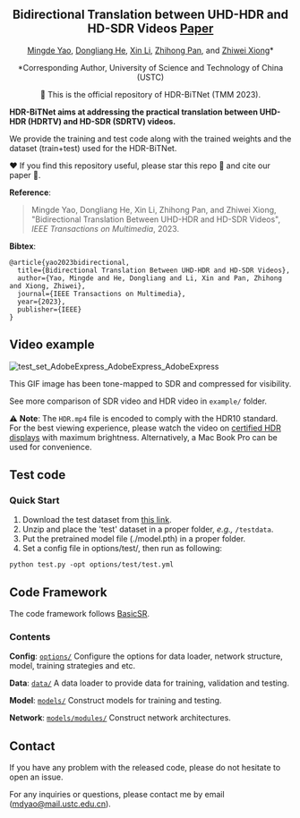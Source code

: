 
<div align="center">
  
## Bidirectional Translation between UHD-HDR and HD-SDR Videos [Paper](https://ieeexplore.ieee.org/document/10025794/)

[Mingde Yao](https://scholar.google.com/citations?user=fsE3MzwAAAAJ&hl=en), [Dongliang He](https://scholar.google.com/citations?user=ui6DYGoAAAAJ&hl=en), [Xin Li](https://scholar.google.com/citations?user=4BEGYMwAAAAJ&hl=zh-CN), [Zhihong Pan](https://scholar.google.com/citations?user=IVxQvz0AAAAJ&hl=en), and [Zhiwei Xiong](http://staff.ustc.edu.cn/~zwxiong/)*

*Corresponding Author, University of Science and Technology of China (USTC)

:rocket: This is the official repository of HDR-BiTNet (TMM 2023). 

</div>

**HDR-BiTNet aims at addressing the practical translation between UHD-HDR (HDRTV) and HD-SDR (SDRTV) videos.**

We provide the training and test code along with the trained weights and the dataset (train+test) used for the HDR-BiTNet. 

:heart: If you find this repository useful, please star this repo :star2: and cite our paper :page_facing_up:.

**Reference**:  

> Mingde Yao, Dongliang He, Xin Li, Zhihong Pan, and Zhiwei Xiong, "Bidirectional Translation Between UHD-HDR and HD-SDR Videos",
*IEEE Transactions on Multimedia*, 2023.

**Bibtex**:

```
@article{yao2023bidirectional,
  title={Bidirectional Translation Between UHD-HDR and HD-SDR Videos},
  author={Yao, Mingde and He, Dongliang and Li, Xin and Pan, Zhihong and Xiong, Zhiwei},
  journal={IEEE Transactions on Multimedia},
  year={2023},
  publisher={IEEE}
}
```

## Video example

![test_set_AdobeExpress_AdobeExpress_AdobeExpress](https://github.com/mdyao/HDR-BiTNet/assets/33108887/dc5b1ebe-de24-444f-ab5e-818bed782ea4)

This GIF image has been tone-mapped to SDR and compressed for visibility.

See more comparison of SDR video and HDR video in `example/` folder. 

:warning: **Note**: The `HDR.mp4` file is encoded to comply with the HDR10 standard. For the best viewing experience, please watch the video on [certified HDR displays](https://displayhdr.org/certified-products) with maximum brightness. Alternatively, a Mac Book Pro can be used for convenience.

## Test code

### Quick Start
1. Download the test dataset from [this link](https://drive.google.com/open?id=144QYC403NrFXunlsr4k8MXUCxrlauVYH).
2. Unzip and place the 'test' dataset in a proper folder, _e.g.,_ `/testdata`.
3. Put the pretrained model file (./model.pth) in a proper folder.
4. Set a config file in options/test/, then run as following:

 ```
 python test.py -opt options/test/test.yml
 ```


## Code Framework
The code framework follows [BasicSR](https://github.com/xinntao/BasicSR/tree/master/codes). 

### Contents

**Config**: [`options/`](./options) Configure the options for data loader, network structure, model, training strategies and etc.

**Data**: [`data/`](./data) A data loader to provide data for training, validation and testing.

**Model**: [`models/`](./models) Construct models for training and testing.

**Network**: [`models/modules/`](./models/modules) Construct network architectures.



<!-- This repository is the **official implementation** of the paper, "Bidirectional Translation Between UHD-HDR and HD-SDR Videos", where more implementation details are presented. -->

## Contact

If you have any problem with the released code, please do not hesitate to open an issue.

For any inquiries or questions, please contact me by email (mdyao@mail.ustc.edu.cn).
